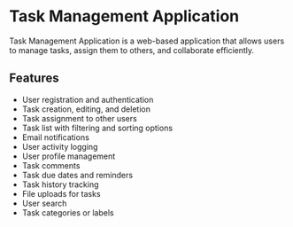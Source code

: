 # Task Management Application

Task Management Application is a web-based application that allows users to manage tasks, assign them to others, and collaborate efficiently.


## Features

- User registration and authentication
- Task creation, editing, and deletion
- Task assignment to other users
- Task list with filtering and sorting options
- Email notifications
- User activity logging
- User profile management
- Task comments
- Task due dates and reminders
- Task history tracking
- File uploads for tasks
- User search
- Task categories or labels


